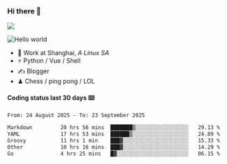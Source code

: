### Hi there 👋
![](https://komarev.com/ghpvc/?username=Xuhandsome)


<img src="https://github-readme-stats.vercel.app/api?username=XuHandsome&show_icons=true&theme=merko" alt="Hello world">

<br/>

- 🍻  Work at Shanghai, _A Linux SA_
- ⚡  Python / Vue / Shell
- ✍️  Blogger
- ♟  Chess / ping pong / LOL

#### Coding status last 30 days ⌨️

<!--START_SECTION:waka-->

```txt
From: 24 August 2025 - To: 23 September 2025

Markdown         20 hrs 56 mins  ███████▒░░░░░░░░░░░░░░░░░   29.13 %
YAML             17 hrs 53 mins  ██████▒░░░░░░░░░░░░░░░░░░   24.89 %
Groovy           11 hrs 1 min    ███▓░░░░░░░░░░░░░░░░░░░░░   15.33 %
Other            10 hrs 16 mins  ███▓░░░░░░░░░░░░░░░░░░░░░   14.29 %
Go               4 hrs 25 mins   █▓░░░░░░░░░░░░░░░░░░░░░░░   06.15 %
```

<!--END_SECTION:waka-->
